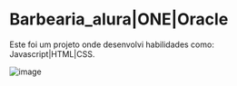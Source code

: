 # Barbearia_alura|ONE|Oracle
Este foi um projeto onde desenvolvi habilidades como: Javascript|HTML|CSS.

![image](https://user-images.githubusercontent.com/58658312/217256828-7ba6d79d-77fa-4d76-a91a-52a2612ae044.png)
